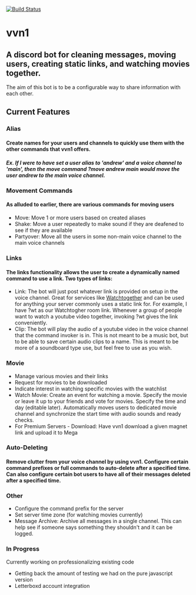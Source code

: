 [![Build Status](https://travis-ci.com/andreweverman/vvn1-ts.svg?token=d54KyybAaqRxeqHK3Bso&branch=main)](https://travis-ci.com/andreweverman/vvn1-ts)
# vvn1

## A discord bot for cleaning messages, moving users, creating static links, and watching movies together.

The aim of this bot is to be a configurable way to share information with each other.

## Current Features

### Alias
#### Create names for your users and channels to quickly use them with the other commands that vvn1 offers.
##### Ex. If I were to have set a user alias to 'andrew' and a voice channel to 'main', then the move command ?move andrew main would move the user andrew to the main voice channel. 

### Movement Commands
#### As alluded to earlier, there are various commands for moving users
* Move: Move 1 or more users based on created aliases
* Shake: Move a user repeatedly to make sound if they are deafened to see if they are available
* Partyover: Move all the users in some non-main voice channel to the main voice channels
  
### Links

#### The links functionality allows the user to create a dynamically named command to use a link. Two types of links:
* Link: The bot will just post whatever link is provided on setup in the voice channel. Great for services like [Watchtogether](https://w2g.tv) and can be used for anything your server commonly uses a static link for. For example, I have ?wt as our Watchtogher room link. Whenever a group of people want to watch a youtube video together, invoking ?wt gives the link conveniently.
* Clip: The bot will play the audio of a youtube video in the voice channel that the command invoker is in. This is not meant to be a music bot, but to be able to save certain audio clips to a name. This is meant to be more of a soundboard type use, but feel free to use as you wish.

### Movie
* Manage various movies and their links
* Request for movies to be downloaded
* Indicate interest in watching specific movies with the watchlist
* Watch Movie: Create an event for watching a movie. Specify the movie or leave it up to your friends and vote for movies. Specify the time and day (editable later). Automatically moves users to dedicated movie channel and synchronize the start time with audio sounds and ready checks. 
* For Premium Servers - Download: Have vvn1 download a given magnet link and upload it to Mega

### Auto-Deleting
#### Remove clutter from your voice channel by using vvn1. Configure certain command prefixes or full commands to auto-delete after a specified time. Can also configure certain bot users to have all of their messages deleted after a specified time.

### Other

* Configure the command prefix for the server
* Set server time zone (for watching movies currently)
* Message Archive: Archive all messages in a single channel. This can help see if someone says something they shouldn't and it can be logged.

### In Progress
Currently working on professionalizing existing code 
* Getting back the amount of testing we had on the pure javascript version
* Letterboxd account integration

